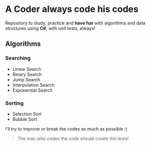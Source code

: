 # A Coder always code his codes
Repository to study, practice and **have fun** with algorithms and data structures using **C#**, with unit tests, always! 

## Algorithms

### Searching

- Linear Search
- Binary Search
- Jump Search
- Interpolation Search
- Exponential Search

### Sorting

- Selection Sort
- Bubble Sort

I'll try to improve or break the codes as much as possible :)

> The man who codes the code should create the tests!
